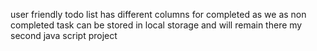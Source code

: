 user friendly todo list
has different columns for completed as we as non completed task
can be stored in local storage and will remain there
my second java script project